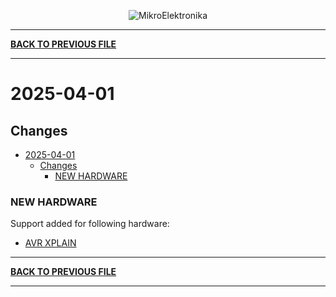 <p align="center">
  <img src="http://www.mikroe.com/img/designs/beta/logo_small.png?raw=true" alt="MikroElektronika"/>
</p>

---

**[BACK TO PREVIOUS FILE](../changelog.md)**

---

# 2025-04-01

## Changes

- [2025-04-01](#2025-04-01)
  - [Changes](#changes)
    - [NEW HARDWARE](#new-hardware)

### NEW HARDWARE

Support added for following hardware:

+ [AVR XPLAIN](https://www.microchip.com/en-us/development-tool/ATAVRXPLAIN)

---

**[BACK TO PREVIOUS FILE](../changelog.md)**

---
